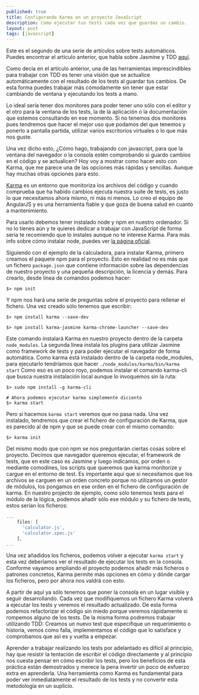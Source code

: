 ```yaml
---
published: true
title: Configurando Karma en un proyecto JavaScript
description: Cómo ejecutar tus tests cada vez que guardas un cambio. 
layout: post
tags: [javascript]
---
```


Este es el segundo de una serie de artículos sobre tests automáticos. Puedes encontrar el artículo anterior, que habla sobre Jasmine y TDD [aquí](http://juanmirod.github.io/2016/04/21/tests-unitarios-en-javascript.html).

Como decía en el artículo anterior, una de las herramientas imprescindibles para trabajar con TDD es tener una visión que se actualice automáticamente con el resultado de los tests al guardar tus cambios. De esta forma puedes trabajar más cómodamente sin tener que estar cambiando de ventana y ejecutando los tests a mano. 

Lo ideal sería tener dos monitores para poder tener uno sólo con el editor y el otro para la ventana de los tests, la de la aplicación o la documentación que estemos consultando en ese momento. Si no tenemos dos monitores pues tendremos que hacer el mejor uso que podamos del que tenemos y ponerlo a pantalla partida, utilizar varios escritorios virtuales o lo que más nos guste.

Una vez dicho esto, ¿Cómo hago, trabajando con javascript, para que la ventana del navegador o la consola estén comprobando si guardo cambios en el código y se actualicen? Hoy voy a mostrar como hacer esto con Karma, que me parece una de las opciones más rápidas y sencillas. Aunque hay muchas otras opciones para esto.

[Karma](https://karma-runner.github.io/0.13/index.html) es un entorno que monitoriza los archivos del código y cuando comprueba que ha habido cambios ejecuta nuestra suite de tests, es justo lo que necesitamos ahora mismo, ni más ni menos. Lo creo el equipo de AngularJS y es una herramienta fiable y que goza de buena salud en cuanto a mantenimiento.

Para usarlo debemos tener instalado node y npm en nuestro ordenador. Si no lo tienes aún y te quieres dedicar a trabajar con JavaScript de forma seria te recomiendo que lo instales aunque no te interese Karma. Para más info sobre cómo instalar node, puedes ver [la página oficial](https://nodejs.org/en/).

Siguiendo con el ejemplo de la calculadora, para instalar Karma, primero creamos el paquete npm para el proyecto. Esto en realidad no es más que un fichero `package.json` que contiene información sobre las dependencias de nuestro proyecto y una pequeña descripción, la licencia y demás. Para crearlo, desde línea de comandos podemos hacer:

```shell
$> npm init
```

Y npm nos hará una serie de preguntas sobre el proyecto para rellenar el fichero. Una vez creado sólo tenemos que escribir:

```shell
$> npm install karma --save-dev

$> npm install karma-jasmine karma-chrome-launcher --save-dev
```

Este comando instalará Karma en nuestro proyecto dentro de la carpeta `node_modules`. La segunda línea instala los plugins para utilizar Jasmine como framework de tests y para poder ejecutar el navegador de forma automática. Como karma está instalado dentro de la carpeta node_modules, para ejecutarlo tendríamos que hacer `./node_modules/karma/bin/karma start` Como eso es un poco royo, podemos instalar el comando karma-cli que busca nuestra instalación local aunque lo invoquemos sin la ruta:

```shell
$> sudo npm install -g karma-cli

# Ahora podemos ejecutar karma simplemente diciento
$> karma start
```

Pero si hacemos `karma start` veremos que no pasa nada. Una vez instalado, tendremos que crear el fichero de configuración de Karma, que es parecido al de npm y que se puede crear con el mismo comando:

```shell
$> karma init
```

Del mismo modo que con npm se nos preguntarán ciertas cosas sobre el proyecto. Decimos que navegador queremos ejecutar, el framework de tests, que en este caso es Jasmine y luego indicamos, por orden o mediante comodines, los scripts que queremos que karma monitorize y cargue en el entorno de test. Es importante aquí que si necesitamos que los archivos se carguen en un orden concreto porque no utilizamos un gestor de módulos, los pongamos en ese orden en el fichero de configuración de karma. En nuestro projecto de ejemplo, como sólo tenemos tests para el módulo de la lógica, podemos añadir sólo ese módulo y su fichero de tests, estos serían los ficheros:

```javascript
...
    files: [
      'calculator.js',
      'calculator.spec.js'
    ],
...
```

Una vez añadidos los ficheros, podemos volver a ejecutar `karma start` y esta vez deberíamos ver el resultado de ejecutar los tests en la consola. Conforme vayamos ampliando el proyecto podemos añadir más ficheros o patrones concretos, Karma permite más opciones en cómo y dónde cargar los ficheros, pero por ahora nos valdrá con esto.

A partir de aquí ya sólo tenemos que poner la consola en un lugar visible y seguir desarrollando. Cada vez que modifiquemos un fichero Karma volverá a ejecutar los tests y veremos el resultado actualizado. De esta forma podemos refactorizar el código sin miedo porque veremos rápidamente si rompemos alguno de los tests. De la misma forma podremos trabajar utilizando TDD: Creamos un nuevo test que especifique un requerimiento o historia, vemos como falla, implementamos el código que lo satisface y comprobamos que así es y vuelta a empezar.

Aprender a trabajar realizando los tests por adelantado es difícil al principio, hay que resistir la tentación de escribir el código directamente y al principio nos cuesta pensar en cómo escribir los tests, pero los beneficios de esta práctica están demostrados y merece la pena invertir un poco de esfuerzo extra en aprenderla. Una herramienta como Karma es fundamental para poder ver inmediatamente el resultado de los tests y no convertir esta metodología en un suplicio.

